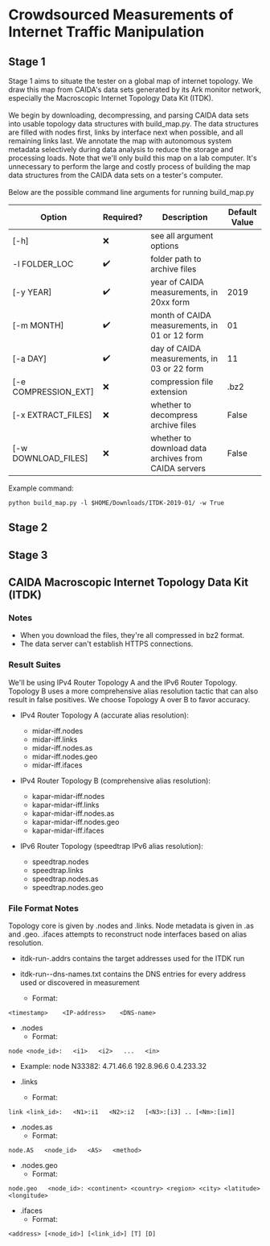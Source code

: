 # Crowdsourced Measurements of Internet Traffic Manipulation #

## Stage 1 ##
Stage 1 aims to situate the tester on a global map of internet topology. We draw this map from CAIDA's data sets generated by its Ark monitor network, especially the Macroscopic Internet Topology Data Kit (ITDK).
<br><br>
We begin by downloading, decompressing, and parsing CAIDA data sets into usable topology data structures with build_map.py. The data structures are filled with nodes first, links by interface next when possible, and all remaining links last. We annotate the map with autonomous system metadata selectively during data analysis to reduce the storage and processing loads. Note that we'll only build this map on a lab computer. It's unnecessary to perform the large and costly process of building the map data structures from the CAIDA data sets on a tester's computer.
<br><br>
Below are the possible command line arguments for running build_map.py

| Option               | Required?          | Description                                          | Default Value |
| -------------------- | ------------------ | ---------------------------------------------------- | ------------- |
| [-h]                 | :x:                | see all argument options                             |               |
| -l FOLDER_LOC        | :heavy_check_mark: | folder path to archive files                         |               |
| [-y YEAR]            | :heavy_check_mark: | year of CAIDA measurements, in 20xx form             | 2019          |
| [-m MONTH]           | :heavy_check_mark: | month of CAIDA measurements, in 01 or 12 form        | 01            |
| [-a DAY]             | :heavy_check_mark: | day of CAIDA measurements, in 03 or 22 form          | 11            |
| [-e COMPRESSION_EXT] | :x:                | compression file extension                           | .bz2          |
| [-x EXTRACT_FILES]   | :x:                | whether to decompress archive files                  | False         |
| [-w DOWNLOAD_FILES]  | :x:                | whether to download data archives from CAIDA servers | False         |

Example command:
```
python build_map.py -l $HOME/Downloads/ITDK-2019-01/ -w True
```

## Stage 2 ##

## Stage 3 ##

## CAIDA Macroscopic Internet Topology Data Kit (ITDK) ##

### Notes ###
* When you download the files, they're all compressed in bz2 format.
* The data server can't establish HTTPS connections.

### Result Suites ###
We'll be using IPv4 Router Topology A and the IPv6 Router Topology. Topology B uses a more comprehensive alias resolution tactic that can also result in false positives. We choose Topology A over B to favor accuracy.

* IPv4 Router Topology A (accurate alias resolution):
  * midar-iff.nodes
  * midar-iff.links
  * midar-iff.nodes.as
  * midar-iff.nodes.geo
  * midar-iff.ifaces


* IPv4 Router Topology B (comprehensive alias resolution):
  * kapar-midar-iff.nodes
  * kapar-midar-iff.links
  * kapar-midar-iff.nodes.as
  * kapar-midar-iff.nodes.geo
  * kapar-midar-iff.ifaces


* IPv6 Router Topology (speedtrap IPv6 alias resolution):
  * speedtrap.nodes
  * speedtrap.links
  * speedtrap.nodes.as
  * speedtrap.nodes.geo

### File Format Notes ###
Topology core is given by .nodes and .links. Node metadata is given in .as and .geo. .ifaces attempts to reconstruct node interfaces based on alias resolution.

* itdk-run-<date>.addrs contains the target addresses used for the ITDK run

* itdk-run-<date>-dns-names.txt contains the DNS entries for every address used or discovered in measurement
  * Format:
```
<timestamp>    <IP-address>    <DNS-name>
```

* .nodes
  * Format:
```
node <node_id>:   <i1>   <i2>   ...   <in>
```
  * Example: node N33382:  4.71.46.6 192.8.96.6 0.4.233.32

* .links
  * Format:
```
link <link_id>:   <N1>:i1   <N2>:i2   [<N3>:[i3] .. [<Nm>:[im]]
```

* .nodes.as
  * Format:
```
node.AS   <node_id>   <AS>   <method>
```

* .nodes.geo
  * Format:
```
node.geo   <node_id>: <continent> <country> <region> <city> <latitude> <longitude>
```

* .ifaces
  * Format:
```
<address> [<node_id>] [<link_id>] [T] [D]
```
